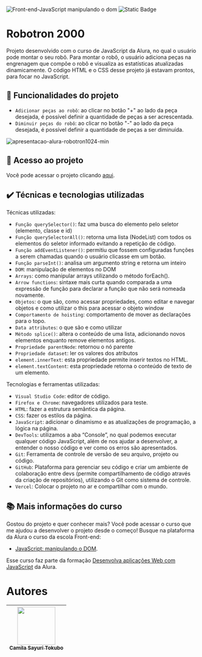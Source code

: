 ![Front-end-JavaScript manipulando o dom](https://github.com/CamilaSah/alura-robotron/assets/128820692/093dd1a9-8ba7-43ae-8b7c-5cffa35da9f4)
![Static Badge](https://img.shields.io/badge/Status-Em%20andamento-%2391DCFF)

# Robotron 2000
Projeto desenvolvido com o curso de JavaScript da Alura, no qual o usuário pode montar o seu robô. Para montar o robô, o usuário adiciona peças na engrenagem que compõe o robô e visualiza as estatísticas atualizadas dinamicamente. O código HTML e o CSS desse projeto já estavam prontos, para focar no JavaScript.

## :hammer: Funcionalidades do projeto

- `Adicionar peças ao robô`: ao clicar no botão "+" ao lado da peça desejada, é possível definir a quantidade de peças a ser acrescentada.
- `Diminuir peças do robô`: ao clicar no botão "-" ao lado da peça desejada, é possível definir a quantidade de peças a ser diminuída.

![apresentacao-alura-robotron1024-min](https://github.com/CamilaSah/alura-robotron/assets/128820692/396c4425-9aa4-46f7-91c6-47bc72ebf5f2)


## 📁 Acesso ao projeto

Você pode acessar o projeto clicando [aqui](https://alura-robotron-2000-pearl.vercel.app/).

## ✔️ Técnicas e tecnologias utilizadas

Técnicas utilizadas:
- ``Função querySelector()``: faz uma busca do elemento pelo seletor (elemento, classe e id)
- ``Função querySelectorAll()``: retorna uma lista (NodeList) com todos os elementos do seletor informado evitando a repetição de código.
- ``Função addEventListener()``: permitiu que fossem configuradas funções a serem chamadas quando o usuário clicasse em um botão.
- ``Função parseInt()``: analisa um argumento string e retorna um inteiro
- ``DOM``: manipulação de elementos no DOM
- ``Arrays``: como manipular arrays utilizando o método forEach().
- ``Arrow functions``: sintaxe mais curta quando comparada a uma expressão de função para declarar a função que não será nomeada novamente.
- ``Objetos``: o que são, como acessar propriedades, como editar e navegar objetos e como utilizar o this para acessar o objeto window
- ``Comportamento de hoisting``: comportamento de mover as declarações para o topo.
- ``Data attributes``: o que são e como utilizar
- ``Método splice()``: altera o conteúdo de uma lista, adicionando novos elementos enquanto remove elementos antigos.
- ``Propriedade parentNode``: retornou o nó parente
- ``Propriedade dataset``: ler os valores dos atributos
- ``element.innerText``: esta propriedade permite inserir textos no HTML.
- ``element.textContent``: esta propriedade retorna o conteúdo de texto de um elemento.

Tecnologias e ferramentas utilizadas:
- ``Visual Studio Code``: editor de código.
- ``Firefox e Chrome``: navegadores utilizados para teste.
- ``HTML``: fazer a estrutura semântica da página.
- ``CSS``: fazer os estilos da página.
- ``JavaScript``: adicionar o dinamismo e as atualizações de programação, a lógica na página.
- ``DevTools``: utilizamos a aba “Console”, no qual podemos executar qualquer código JavaScript, além de nos ajudar a desenvolver, a entender o nosso código e ver como os erros são apresentados.
- ``Git``: Ferramenta de controle de versão de seu arquivo, projeto ou código. 
- ``GitHub``: Plataforma para gerenciar seu código e criar um ambiente de colaboração entre devs (permite compartilhamento de código através da criação de repositórios), utilizando o Git como sistema de controle.
- ``Vercel``: Colocar o projeto no ar e compartilhar com o mundo.

## 📚 Mais informações do curso
Gostou do projeto e quer conhecer mais? Você pode acessar o curso que me ajudou a desenvolver o projeto desde o começo! 
Busque na plataforma da Alura o curso da escola Front-end:
- [JavaScript: manipulando o DOM](https://cursos.alura.com.br/course/javascript-manipulando-dom).

Esse curso faz parte da formação [Desenvolva aplicações Web com JavaScript](https://cursos.alura.com.br/formacao-javascript-front-end#commitment-section) da Alura.

# Autores

| <img src="https://github.com/CamilaSah/site-pessoal/assets/128820692/bed790ab-3722-4503-8fed-c786e774661b" width="100"><br>[<sub>Camila Sayuri Tokubo</sub>](https://www.linkedin.com/in/camila-tokubo/)|
| :---: |
